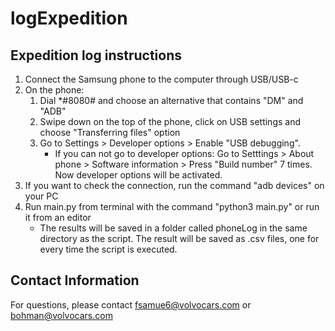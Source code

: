 # logExpedition #

## Expedition log instructions ##

1. Connect the Samsung phone to the computer through USB/USB-c
2. On the phone:
   1. Dial *#8080# and choose an alternative that contains "DM" and "ADB"
   2. Swipe down on the top of the phone, click on USB settings and choose "Transferring files" option
   3. Go to Settings > Developer options > Enable "USB debugging".
      - If you can not go to developer options: Go to Setttings > About phone > Software information > Press "Build number" 7 times. Now developer options will be activated.
4. If you want to check the connection, run the command "adb devices" on your PC
5. Run main.py from terminal with the command "python3 main.py" or run it from an editor
   - The results will be saved in a folder called phoneLog in the same directory as the script. The result will be saved as .csv files, one for every time the script is executed.
  
## Contact Information ##
For questions, please contact fsamue6@volvocars.com or bohman@volvocars.com
